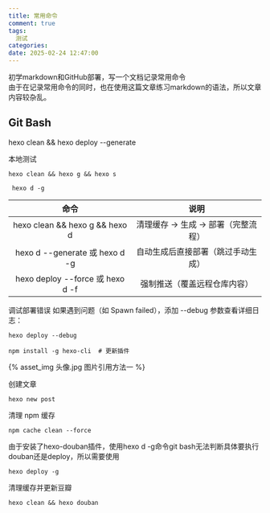 ```yaml
---
title: 常用命令
comment: true
tags:
  测试
categories: 
date: 2025-02-24 12:47:00
---
```


初学markdown和GitHub部署，写一个文档记录常用命令   
由于在记录常用命令的同时，也在使用这篇文章练习markdown的语法，所以文章内容较杂乱。

## Git Bash

hexo clean && hexo deploy --generate

本地测试

`hexo clean && hexo g && hexo s`

     hexo d -g

| 命令 | 说明 |
| :---: | :---: |
|hexo clean && hexo g && hexo d | 清理缓存 → 生成 → 部署（完整流程）|
|hexo d --generate 或 hexo d -g | 自动生成后直接部署（跳过手动生成）|
|hexo deploy --force 或 hexo d -f|	强制推送（覆盖远程仓库内容）

调试部署错误
如果遇到问题（如 Spawn failed），添加 --debug 参数查看详细日志：

`hexo deploy --debug`

    npm install -g hexo-cli  # 更新插件

{% asset_img 头像.jpg 图片引用方法一 %}

创建文章

    hexo new post

清理 npm 缓存  

    npm cache clean --force  

由于安装了hexo-douban插件，使用hexo d -g命令git bash无法判断具体要执行douban还是deploy，所以需要使用

    hexo deploy -g

清理缓存并更新豆瓣    

    hexo clean && hexo douban